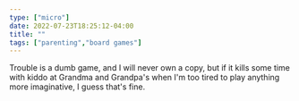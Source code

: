 ```yaml
---
type: ["micro"]
date: 2022-07-23T18:25:12-04:00
title: ""
tags: ["parenting","board games"]
---
```

Trouble is a dumb game, and I will never own a copy, but if it kills some time with kiddo at Grandma and Grandpa's when I'm too tired to play anything more imaginative, I guess that's fine.
